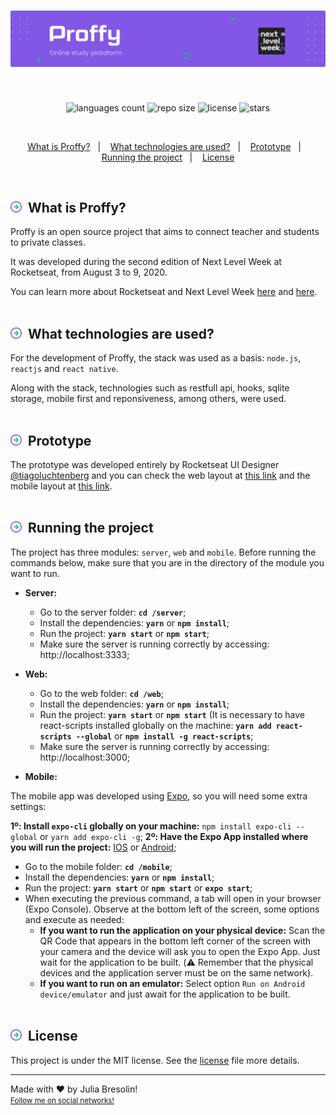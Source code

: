 <h1 align="center">
    <img alt="proffy-header" title="proffy" src=".docs/header.svg" width="900px" />
</h1>
<br>
<p align="center">
 <img alt="languages count" src="https://img.shields.io/github/languages/count/jbresolinn/nlw-proffy?color=8257EE"/>
  <img alt="repo size" src="https://img.shields.io/github/repo-size/jbresolinn/nlw-proffy?color=8257EE">
  <img alt="license" src="https://img.shields.io/github/license/jbresolinn/nlw-proffy?color=8257EE">
  <img alt="stars" src="https://img.shields.io/github/stars/jbresolinn/nlw-proffy?color=8257EE">
</p>
<br>
<p align="center">
  <a href="#-what-is-proffy">What is Proffy?</a>&nbsp;&nbsp;&nbsp;|&nbsp;&nbsp;&nbsp;
  <a href="#-what-technologies-are-used">What technologies are used?</a>&nbsp;&nbsp;&nbsp;|&nbsp;&nbsp;&nbsp;
  <a href="#-prototype">Prototype</a>&nbsp;&nbsp;&nbsp;|&nbsp;&nbsp;&nbsp;
  <a href="#-running-the-project">Running the project</a>&nbsp;&nbsp;&nbsp;|&nbsp;&nbsp;&nbsp;
  <a href="#-license">License</a>
</p>
<br>


## <img src=".docs/label.svg" width="18px">&nbsp; What is Proffy?

Proffy is an open source project that aims to connect teacher and students to private classes.

It was developed during the second edition of Next Level Week at Rocketseat, from August 3 to 9, 2020.

You can learn more about Rocketseat and Next Level Week [here](https://rocketseat.com.br/) and [here](http://nextlevelweek.com/).
<br><br>

## <img src=".docs/label.svg" width="18px">&nbsp; What technologies are used?

For the development of Proffy, the stack was used as a basis: `node.js`, `reactjs` and `react native`.

Along with the stack, technologies such as restfull api, hooks, sqlite storage, mobile first and reponsiveness, among others, were used.
<br><br>

## <img src=".docs/label.svg" width="18px">&nbsp; Prototype

The prototype was developed entirely by Rocketseat UI Designer [@tiagoluchtenberg](https://instagram.com/tiagoluchtenberg) and you can check the web layout at [this link](https://www.figma.com/file/GHGS126t7WYjnPZdRKChJF/Proffy-Web) and the mobile layout at [this link](https://www.figma.com/file/e33KvgUpFdunXxJjHnK7CG/Proffy-Mobile?node-id=0%3A1).
<br><br>

## <img src=".docs/label.svg" width="18px">&nbsp; Running the project

The project has three modules: `server`, `web` and `mobile`. Before running the commands below, make sure that you are in the directory of the module you want to run.

- **Server:**
    - Go to the server folder: **`cd /server`**;
    - Install the dependencies: **`yarn`** or **`npm install`**;
    - Run the project: **`yarn start`** or **`npm start`**;
    - Make sure the server is running correctly by accessing: http://localhost:3333;

- **Web:**
  -  Go to the web folder: **`cd /web`**;
  - Install the dependencies: **`yarn`** or **`npm install`**;
  - Run the project: **`yarn start`** or **`npm start`** (It is necessary to have react-scripts installed globally on the machine: **`yarn add react-scripts --global`** or **`npm install -g react-scripts`**;
  - Make sure the server is running correctly by accessing: http://localhost:3000;

- **Mobile:**

The mobile app was developed using [Expo](https://expo.io/), so you will need some extra settings:

  **1º: Install `expo-cli` globally on your machine:** `npm install expo-cli --global` or `yarn add expo-cli -g`;
  **2º: Have the Expo App installed where you will run the project:** [IOS](https://apps.apple.com/app/apple-store/id982107779) or [Android](https://play.google.com/store/apps/details?id=host.exp.exponent&referrer=www);


  - Go to the mobile folder: **`cd /mobile`**;
  - Install the dependencies: **`yarn`** or **`npm install`**;
  - Run the project: **`yarn start`** or **`npm start`** or **`expo start`**;
  - When executing the previous command, a tab will open in your browser (Expo Console). Observe at the bottom left of the screen, some options and execute as needed:
      - **If you want to run the application on your physical device:** Scan the QR Code that appears in the bottom left corner of the screen with your camera and the device will ask you to open the Expo App. Just wait for the application to be built. (:warning: Remember that the physical devices and the application server must be on the same network).
      - **If you want to run on an emulator:** Select option `Run on Android device/emulator` and just await for the application to be built.
<br><br>

## <img src=".docs/label.svg" width="18px">&nbsp; License

  This project is under the MIT license. See the [license](license.md) file more details.

---

Made with ❤ by Julia Bresolin! <br>
<small>[Follow me on social networks!](https://linktr.ee/juliabresolin)</small>
